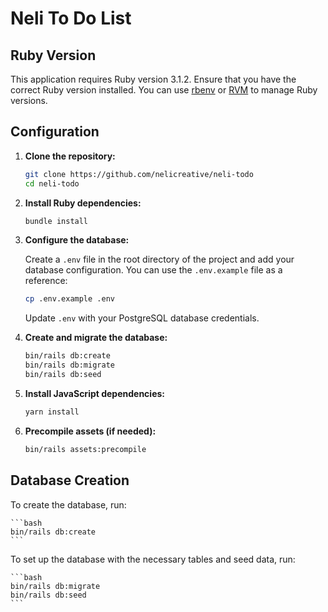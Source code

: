 # Neli To Do List

## Ruby Version

This application requires Ruby version 3.1.2. Ensure that you have the correct Ruby version installed. You can use [rbenv](https://github.com/rbenv/rbenv) or [RVM](https://rvm.io/) to manage Ruby versions.

## Configuration

1. **Clone the repository:**

    ```bash
    git clone https://github.com/nelicreative/neli-todo
    cd neli-todo
    ```

2. **Install Ruby dependencies:**

    ```bash
    bundle install
    ```

3. **Configure the database:**

    Create a `.env` file in the root directory of the project and add your database configuration. You can use the `.env.example` file as a reference:

    ```bash
    cp .env.example .env
    ```

    Update `.env` with your PostgreSQL database credentials.

4. **Create and migrate the database:**

    ```bash
    bin/rails db:create
    bin/rails db:migrate
    bin/rails db:seed
    ```

5. **Install JavaScript dependencies:**

    ```bash
    yarn install
    ```

6. **Precompile assets (if needed):**

    ```bash
    bin/rails assets:precompile
    ```

## Database Creation

To create the database, run:

    ```bash
    bin/rails db:create
    ```
To set up the database with the necessary tables and seed data, run:

    ```bash
    bin/rails db:migrate
    bin/rails db:seed
    ```